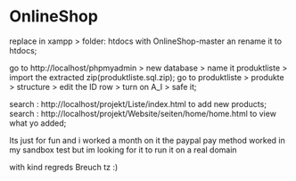 # OnlineShop
replace in xampp > folder: htdocs with OnlineShop-master an rename it to htdocs;

go to http://localhost/phpmyadmin > new database > name it produktliste > import the extracted zip(produktliste.sql.zip);
go to produktliste > produkte > structure > edit the ID row > turn on A_I > safe it;

search : http://localhost/projekt/Liste/index.html  to add new products; 
search : http://localhost/projekt/Website/seiten/home/home.html to view what yo added; 



Its just for fun and i worked a month on it 
the paypal pay method worked in my sandbox test but im looking for it to run it on a real domain 

with kind regreds 
Breuch tz :)

